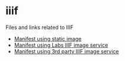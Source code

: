 # iiif
Files and links related to IIIF

- [Manifest using static image](https://jstor-labs.github.io/iiif/manifests/Ginevra_de_Benci-static.json)
- [Manifest using Labs IIIF image service](https://jstor-labs.github.io/iiif/manifests/Ginevra_de_Benci-labs.json)
- [Manifest using 3rd party IIIF image service](https://jstor-labs.github.io/iiif/manifests/Ginevra_de_Benci-iiifhosting.json)
